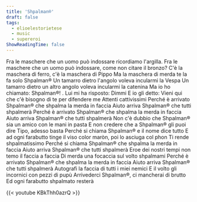 ```yaml
---
title: 'Shpalman®'
draft: false
tags:
  - elioelestorietese
  - music
  - supereroi
ShowReadingTime: false
---
```


Fra le maschere che un uomo può indossare ricordiamo l'argilla.
Fra le maschere che un uomo può indossare, come non citare il bronzo?
C'è la maschera di ferro, c'è la maschera di Pippo
Ma la maschera di merda te la fa solo Shpalman®
Un tamarro dietro l'angolo voleva incularmi la Vespa
Un tamarro dietro un altro angolo voleva incularmi la catenina
Ma io ho chiamato: Shpalman®! . Lui mi ha risposto: Dimmi
E io gli detto: Vieni qui che c'è bisogno di te per difendere me
Attenti cattivissimi
Perché è arrivato Shpalman® che shpalma la merda in faccia
Aiuto arriva Shpalman® che tutti shpalmerà
Perché è arrivato Shpalman® che shpalma la merda in faccia
Aiuto arriva Shpalman® che tutti shpalmerà
Non c'è dubbio che Shpalman® sia un amico con le mani in pasta
E non credere che a Shpalman® gli puoi dire Tipo, adesso basta
Perché si chiama Shpalman® e il nome dice tutto
E ad ogni farabutto tinge il viso color maròn, poi lo asciuga col phon
Ti rende shpalmatissimo
Perché si chiama Shpalman® che shpalma la merda in faccia
Aiuto arriva Shpalman® che tutti shpalmerà
Eroe dei nostri tempi non temo il faccia a faccia
Di merda una focaccia sul volto shpalmami
Perché è arrivato Shpalman® che shpalma la merda in faccia
Aiuto arriva Shpalman® che tutti shpalmerà
Autografi la faccia di tutti i miei nemici
E il volto gli incornici con pezzi di pupù
Arrivederci Shpalman®, ci mancherai di brutto
Ed ogni farabutto shpalmato resterà

{{< youtube KBkThh0azrQ >}}

